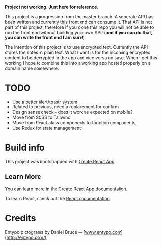 **Project not working. Just here for reference.**

This project is a progression from the master branch. A seperate API has been written and currently this front end can consume it. That API is not part of this project, therefore if you clone this repo you will not be able to run the front end without building your own API! (**and if you can do that, you can write the front end I am sure!**)

The intention of this project is to use encrypted text. Currently the API stores the notes in plain text. What I want is for the incoming encrypted content to be decrypted in the app and vice versa on save. When I get this working I hope to combine this into a working app hosted properly on a domain name somewhere.

# TODO

- Use a better alert/toastr system
- Related to previous, need a replacement for confirm
- Design sense check - does it work as expected on mobile?
- Move from SCSS to Tailwind
- Move from React class components to function components
- Use Redux for state management

# Build info

This project was bootstrapped with [Create React App](https://github.com/facebook/create-react-app).

## Learn More

You can learn more in the [Create React App documentation](https://facebook.github.io/create-react-app/docs/getting-started).

To learn React, check out the [React documentation](https://reactjs.org/).

# Credits

Entypo pictograms by Daniel Bruce — [www.entypo.com](http://entypo.com/)
